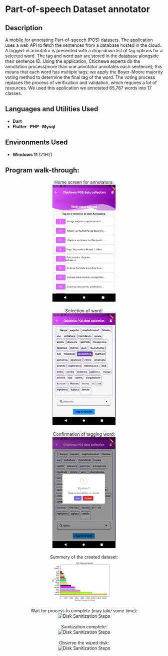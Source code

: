 <h1>Part-of-speech Dataset annotator</h1>


<h2>Description</h2>
A mobile for annotating Part-of-speech (POS) datasets. The application uses a web API to fetch the sentences from a database hosted in the cloud. A logged-in annotator is presented with a drop-down list of tag options for a selected word. The tag and word pair are stored in the database alongside their sentence ID. Using the application, Chichewa experts do the annotation process(more than one annotator annotates each sentence); this means that each word has multiple tags; we apply the Boyer-Moore majority voting method to determine the final tag of the word. The voting process replaces the process of verification and validation, which requires a lot of resources. We used this application we annotated 65,787 words into 17 classes.
<br />


<h2>Languages and Utilities Used</h2>

- <b>Dart</b> 
- <b>Flutter</b>
-<b>PHP</b>
-<b>Mysql</b>

<h2>Environments Used </h2>

- <b>Windows 11</b> (21H2)

<h2>Program walk-through:</h2>

<p align="center">
Home screen for annotators: <br/>
<img src="https://github.com/ndebvu/Part-of-speech-dataset-collector/blob/main/Interface_landing%20(1).png" height="50%" width="40%" alt="Disk Sanitization Steps"/>
<br />
<br />Selection of word:  <br/>
<img src="https://github.com/ndebvu/Part-of-speech-dataset-collector/blob/main/Interface_selected.png" height="50%" width="40%" alt="Disk Sanitization Steps"/>
<br />
<br />Confirmation of tagging word: <br/>
<img src="https://github.com/ndebvu/Part-of-speech-dataset-collector/blob/main/interface_confirm%20(1).png" height="50%" width="40%" alt="Disk Sanitization Steps"/>
<br />
<br />
Summery of the created dataset:  <br/>
<img src="https://github.com/ndebvu/Part-of-speech-dataset-collector/blob/main/Pos_visual%20(2).png" height="50%" width="40%" alt="dataset visualisation"/>
<br />
<br />
Wait for process to complete (may take some time):  <br/>
<img src="https://i.imgur.com/JL945Ga.png" height="80%" width="80%" alt="Disk Sanitization Steps"/>
<br />
<br />
Sanitization complete:  <br/>
<img src="https://i.imgur.com/K71yaM2.png" height="80%" width="80%" alt="Disk Sanitization Steps"/>
<br />
<br />
Observe the wiped disk:  <br/>
<img src="https://i.imgur.com/AeZkvFQ.png" height="80%" width="80%" alt="Disk Sanitization Steps"/>
</p>

<!--
 ```diff
- text in red
+ text in green
! text in orange
# text in gray
@@ text in purple (and bold)@@
```
--!>
